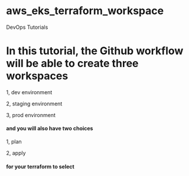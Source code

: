 # aws_eks_terraform_workspace
DevOps Tutorials
# In this tutorial, the Github workflow will be able to create three workspaces
<p>1, dev environment </p>
<p>2, staging environment </p>
<p>3, prod environment </p>

<h4> and you will also have two choices </h4>
<p> 1, plan </p>
<p> 2, apply </p>
<h4> for your terraform to select </h4>
